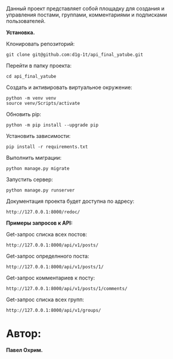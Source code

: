 Данный проект представляет собой площадку для создания и управления постами, группами, комментариями и подписками пользователей.

**Установка.**

Клонировать репозиторий:
```
git clone git@github.com:d1g-1t/api_final_yatube.git
```
Перейти в папку проекта:
```
cd api_final_yatube
```
Создать и активировать виртуальное окружение:
```
python -m venv venv 
source venv/Scripts/activate
```
Обновить pip:
```
python -m pip install --upgrade pip
```
Установить зависимости:
```
pip install -r requirements.txt
```
Выполнить миграции:
```
python manage.py migrate
```
Запустить сервер:
```
python manage.py runserver
```
Документация проекта будет доступна по адресу:
```
http://127.0.0.1:8000/redoc/
```
**Примеры запросов к API:**

Get-запрос списка всех постов:
```
http://127.0.0.1:8000/api/v1/posts/
```

Get-запрос определнного поста:
```
http://127.0.0.1:8000/api/v1/posts/1/
```
Get-запрос комментариев к посту:
```
http://127.0.0.1:8000/api/v1/posts/1/comments/
```
Get-запрос списка всех групп:
```
http://127.0.0.1:8000/api/v1/groups/
```

# Автор:

**Павел Охрим.**
